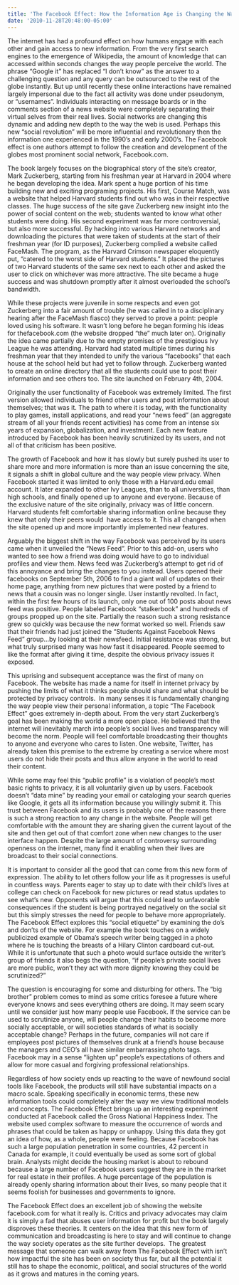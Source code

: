 ```yaml
---
title: 'The Facebook Effect: How the Information Age is Changing the Way We Think'
date: '2010-11-28T20:48:00-05:00'
---
```

The internet has had a profound effect on how humans engage with each other and gain access to new information. From the very first search engines to the emergence of Wikipedia, the amount of knowledge that can accessed within seconds changes the way people perceive the world. The phrase “Google it” has replaced “I don’t know” as the answer to a challenging question and any query can be outsourced to the rest of the globe instantly. But up until recently these online interactions have remained largely impersonal due to the fact all activity was done under pseudonym, or “usernames”. Individuals interacting on message boards or in the comments section of a news website were completely separating their virtual selves from their real lives. Social networks are changing this dynamic and adding new depth to the way the web is used. Perhaps this new “social revolution” will be more influential and revolutionary then the information one experienced in the 1990’s and early 2000’s. The Facebook effect is one authors attempt to follow the creation and development of the globes most prominent social network, Facebook.com.

The book largely focuses on the biographical story of the site’s creator, Mark Zuckerberg, starting from his freshman year at Harvard in 2004 where he began developing the idea. Mark spent a huge portion of his time building new and exciting programing projects. His first, Course Match, was a website that helped Harvard students find out who was in their respective classes. The huge success of the site gave Zuckerberg new insight into the power of social content on the web; students wanted to know what other students were doing. His second experiment was far more controversial, but also more successful. By hacking into various Harvard networks and downloading the pictures that were taken of students at the start of their freshman year (for ID purposes), Zuckerberg complied a website called FaceMash. The program, as the Harvard Crimson newspaper eloquently put, “catered to the worst side of Harvard students.” It placed the pictures of two Harvard students of the same sex next to each other and asked the user to click on whichever was more attractive. The site became a huge success and was shutdown promptly after it almost overloaded the school’s bandwidth.

While these projects were juvenile in some respects and even got Zuckerberg into a fair amount of trouble (he was called in to a disciplinary hearing after the FaceMash fiasco) they served to prove a point: people loved using his software. It wasn’t long before he began forming his ideas for thefacebook.com (the website dropped “the” much later on). Originally the idea came partially due to the empty promises of the prestigious Ivy League he was attending. Harvard had stated multiple times during his freshman year that they intended to unify the various “facebooks” that each house at the school held but had yet to follow through. Zuckerberg wanted to create an online directory that all the students could use to post their information and see others too. The site launched on February 4th, 2004.

Originally the user functionality of Facebook was extremely limited. The first version allowed individuals to friend other users and post information about themselves; that was it. The path to where it is today, with the functionality to play games, install applications, and read your “news feed” (an aggregate stream of all your friends recent activities) has come from an intense six years of expansion, globalization, and investment. Each new feature introduced by Facebook has been heavily scrutinized by its users, and not all of that criticism has been positive.

The growth of Facebook and how it has slowly but surely pushed its user to share more and more information is more than an issue concerning the site, it signals a shift in global culture and the way people view privacy. When Facebook started it was limited to only those with a Harvard.edu email account. It later expanded to other Ivy Leagues, than to all universities, than high schools, and finally opened up to anyone and everyone. Because of the exclusive nature of the site originally, privacy was of little concern. Harvard students felt comfortable sharing information online because they knew that only their peers would  have access to it. This all changed when the site opened up and more importantly implemented new features.

Arguably the biggest shift in the way Facebook was perceived by its users came when it unveiled the “News Feed”. Prior to this add-on, users who wanted to see how a friend was doing would have to go to individual profiles and view them. News feed was Zuckerberg’s attempt to get rid of this annoyance and bring the changes to you instead. Users opened their facebooks on September 5th, 2006 to find a giant wall of updates on their home page, anything from new pictures that were posted by a friend to news that a cousin was no longer single. User instantly revolted. In fact, within the first few hours of its launch, only one out of 100 posts about news feed was positive. People labeled Facebook “stalkerbook” and hundreds of groups propped up on the site. Partially the reason such a strong resistance grew so quickly was because the new format worked so well. Friends saw that their friends had just joined the “Students Against Facebook News Feed” group…by looking at their newsfeed. Initial resistance was strong, but what truly surprised many was how fast it disappeared. People seemed to like the format after giving it time, despite the obvious privacy issues it exposed.

This uprising and subsequent acceptance was the first of many on Facebook. The website has made a name for itself in internet privacy by pushing the limits of what it thinks people should share and what should be protected by privacy controls.  In many senses it is fundamentally changing the way people view their personal information, a topic “The Facebook Effect” goes extremely in-depth about. From the very start Zuckerberg’s goal has been making the world a more open place. He believed that the internet will inevitably march into people’s social lives and transparency will become the norm. People will feel comfortable broadcasting their thoughts to anyone and everyone who cares to listen. One website, Twitter, has already taken this premise to the extreme by creating a service where most users do not hide their posts and thus allow anyone in the world to read their content.

While some may feel this “public profile” is a violation of people’s most basic rights to privacy, it is all voluntarily given up by users. Facebook doesn’t “data mine” by reading your email or cataloging your search queries like Google, it gets all its information because you willingly submit it. This trust between Facebook and its users is probably one of the reasons there is such a strong reaction to any change in the website. People will get comfortable with the amount they are sharing given the current layout of the site and then get out of that comfort zone when new changes to the user interface happen. Despite the large amount of controversy surrounding openness on the internet, many find it enabling when their lives are broadcast to their social connections.

It is important to consider all the good that can come from this new form of expression. The ability to let others follow your life as it progresses is useful in countless ways. Parents eager to stay up to date with their child’s lives at college can check on Facebook for new pictures or read status updates to see what’s new. Opponents will argue that this could lead to unfavorable consequences if the student is being portrayed negatively on the social sit but this simply stresses the need for people to behave more appropriately. The Facebook Effect explores this “social etiquette” by examining the do’s and don’ts of the website. For example the book touches on a widely publicized example of Obama’s speech writer being tagged in a photo where he is touching the breasts of a Hilary Clinton cardboard cut-out. While it is unfortunate that such a photo would surface outside the writer’s group of friends it also begs the question, “if people’s private social lives are more public, won’t they act with more dignity knowing they could be scrutinized?”

The question is encouraging for some and disturbing for others. The “big brother” problem comes to mind as some critics foresee a future where everyone knows and sees everything others are doing. It may seem scary until we consider just how many people use Facebook. If the service can be used to scrutinize anyone, will people change their habits to become more socially acceptable, or will societies standards of what is socially acceptable change? Perhaps in the future, companies will not care if employees post pictures of themselves drunk at a friend’s house because the managers and CEO’s all have similar embarrassing photo tags. Facebook may in a sense “lighten up” people’s expectations of others and allow for more casual and forgiving professional relationships.

Regardless of how society ends up reacting to the wave of newfound social tools like Facebook, the products will still have substantial impacts on a macro scale. Speaking specifically in economic terms, these new information tools could completely alter the way we view traditional models and concepts. The Facebook Effect brings up an interesting experiment conducted at Facebook called the Gross National Happiness Index. The website used complex software to measure the occurrence of words and phrases that could be taken as happy or unhappy. Using this data they got an idea of how, as a whole, people were feeling. Because Facebook has such a large population penetration in some countries, 42 percent in Canada for example, it could eventually be used as some sort of global brain. Analysts might decide the housing market is about to rebound because a large number of Facebook users suggest they are in the market for real estate in their profiles. A huge percentage of the population is already openly sharing information about their lives, so many people that it seems foolish for businesses and governments to ignore.

The Facebook Effect does an excellent job of showing the website facebook.com for what it really is. Critics and privacy advocates may claim it is simply a fad that abuses user information for profit but the book largely disproves these theories. It centers on the idea that this new form of communication and broadcasting is here to stay and will continue to change the way society operates as the site further develops.  The greatest message that someone can walk away from The Facebook Effect with isn’t how impactful the site has been on society thus far, but all the potential it still has to shape the economic, political, and social structures of the world as it grows and matures in the coming years.
